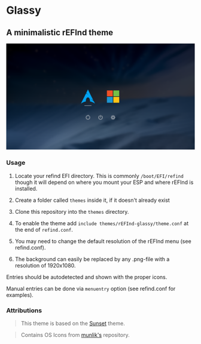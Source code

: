 # Glassy
## A minimalistic rEFInd theme

![Glassy](preview.png)

### Usage

 1. Locate your refind EFI directory. This is commonly `/boot/EFI/refind`
    though it will depend on where you mount your ESP and where rEFInd is
    installed.

 2. Create a folder called `themes` inside it, if it doesn't already exist

 3. Clone this repository into the `themes` directory.

 4. To enable the theme add `include themes/rEFInd-glassy/theme.conf` at the end of
    `refind.conf`.
    
 5. You may need to change the default resolution of the rEFInd menu (see refind.conf).
    
 6. The background can easily be replaced by any .png-file with a resolution of 1920x1080.

Entries should be autodetected and shown with the proper icons.

Manual entries can be done via `menuentry` option (see refind.conf for examples).

### Attributions
> This theme is based on the [Sunset](https://gitlab.com/realmain/rEFInd-sunset) theme.

> Contains OS Icons from [munlik's](https://github.com/munlik/refind-theme-regular) repository.
